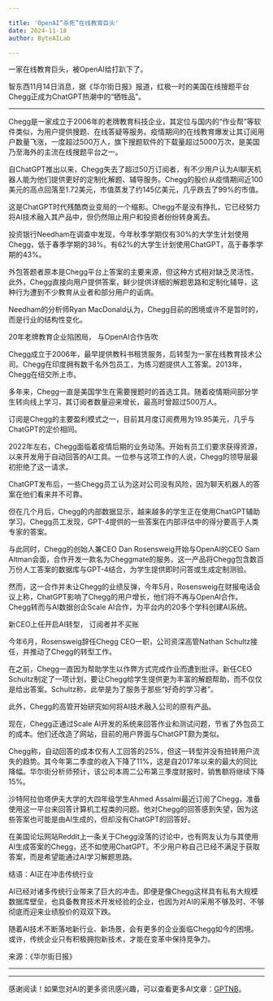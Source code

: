```yaml
---

title: 'OpenAI“杀死”在线教育巨头'
date: 2024-11-18
author: ByteAILab

---
```


一家在线教育巨头，被OpenAI给打趴下了。

智东西11月14日消息，据《华尔街日报》报道，红极一时的美国在线搜题平台Chegg正成为ChatGPT热潮中的“牺牲品”。

---


Chegg是一家成立于2006年的老牌教育科技企业，其定位与国内的“作业帮”等软件类似，为用户提供搜题、在线答疑等服务。疫情期间的在线教育爆发让其订阅用户数量飞涨，一度超过500万人，旗下搜题软件的下载量超过5000万次，是美国乃至海外的主流在线搜题平台之一。

自ChatGPT推出以来，Chegg失去了超过50万订阅者，有不少用户认为AI聊天机器人能为他们提供更好的定制化解题、辅导服务。Chegg的股价从疫情期间近100美元的高点回落至1.72美元，市值蒸发了约145亿美元，几乎跌去了99%的市值。

这是ChatGPT时代残酷商业变局的一个缩影。Chegg不是没有挣扎，它已经努力将AI技术融入其产品中，但仍然阻止用户和投资者纷纷转身离去。

投资银行Needham在调查中发现，今年秋季学期仅有30%的大学生计划使用Chegg，低于春季学期的38%。有62%的大学生计划使用ChatGPT，高于春季学期的43%。

外包答题者原本是Chegg平台上答案的主要来源，但这种方式相对缺乏灵活性。此外，Chegg直接向用户提供答案，鲜少提供详细的解题思路和定制化辅导，这种行为遭到不少教育从业者和部分用户的诟病。

Needham的分析师Ryan MacDonald认为，Chegg目前的困境或许不是暂时的，而是行业的结构性变化。

20年老牌教育企业陷困局，
与OpenAI合作告吹

Chegg成立于2006年，最早提供教科书租赁服务，后转型为一家在线教育技术公司。Chegg在印度拥有数千名外包员工，为练习题提供人工答案。2013年，Chegg在纽交所上市。

多年来，Chegg一直是美国学生在需要搜题时的首选工具。随着疫情期间部分学生转向线上学习，其订阅者数量迎来增长，最高时曾超过500万人。

订阅是Chegg的主要盈利模式之一，目前其月度订阅费用为19.95美元，几乎与ChatGPT的定价相同。

2022年左右，Chegg面临着疫情后期的业务动荡。开始有员工们要求获得资源，以来开发用于自动回答的AI工具。一位参与这项工作的人说，Chegg的领导层最初拒绝了这一请求。

ChatGPT发布后，一些Chegg员工认为这对公司没有风险，因为聊天机器人的答案在他们看来并不可靠。

但在几个月后，Chegg的内部数据显示，越来越多的学生正在使用ChatGPT辅助学习。Chegg员工发现，GPT-4提供的一些答案在内部评估中的得分要高于人类专家的答案。

与此同时，Chegg的创始人兼CEO Dan Rosensweig开始与OpenAI的CEO Sam Altman会面，合作开发一款名为Cheggmate的服务。这一产品将Chegg包含数百万份人工答案的数据库与GPT-4结合，为学生提供即时问答或生成定制测验。

然而，这一合作并未让Chegg的业绩反弹，今年5月，Rosensweig在财报电话会议上称，ChatGPT影响了Chegg的用户增长，他们将不再与OpenAI合作。Chegg转而与AI数据创企Scale AI合作，为平台内的20多个学科创建AI系统。

新CEO上任开启AI转型，
订阅者并不买账

今年6月，Rosensweig辞任Chegg CEO一职，公司资深高管Nathan Schultz接任，并推动了Chegg的转型工作。

在之前，Chegg一直因为帮助学生以作弊方式完成作业而遭到批评。新任CEO Schultz制定了一项计划，要让Chegg给学生提供更为丰富的解题帮助，而不仅仅是给出答案。Schultz称，此举是为了服务于那些“好奇的学习者”。

此外，Chegg的高管开始研究如何将AI技术融入公司的原有产品。

现在，Chegg正通过Scale AI开发的系统来回答作业和测试问题，节省了外包员工的成本。他们还改造了网站，目前的用户界面与ChatGPT颇为类似。

Chegg称，自动回答的成本仅有人工回答的25%，但这一转型并没有扭转用户流失的趋势。其今年第二季度的收入下降了11%，这是自2017年以来的最大的同比降幅。华尔街分析师预计，该公司本周二公布第三季度财报时，销售额将继续下降 15%。

沙特阿拉伯塔伊夫大学的大四年级学生Ahmed Assalmi最近订阅了Chegg，准备使用这一平台来回答计算机工程类的问题。他对Chegg的回答感到失望，因为这些答案也可能是由AI生成的，但却没有ChatGPT的回答好。

在美国论坛网站Reddit上一条关于Chegg没落的讨论中，也有网友认为与其使用AI生成答案的Chegg，还不如使用ChatGPT。不少用户称自己已经不满足于获取答案，而是希望能通过AI学习解题思路。

结语：AI正在冲击传统行业

AI已经对诸多传统行业带来了巨大的冲击。即便是像Chegg这样具有私有大规模数据库壁垒，也具备教育技术开发经验的企业，也因为对AI的采用不够及时、不够彻底而迎来业绩股价的双双下跌。

随着AI技术不断落地新行业、新场景，会有更多的企业面临Chegg如今的困境。或许，传统企业只有积极拥抱新技术，才能在变革中保持竞争力。

来源：《华尔街日报》

---
---
感谢阅读！如果您对AI的更多资讯感兴趣，可以查看更多AI文章：[GPTNB](https://gptnb.com)。